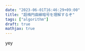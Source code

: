 ```yaml
---
date: "2023-06-01T16:46:29+09:00"
title: "超楕円曲線暗号を理解するぞ"
tags: ["algorithm"]
draft: true
mathjax: true
---
```


yey

